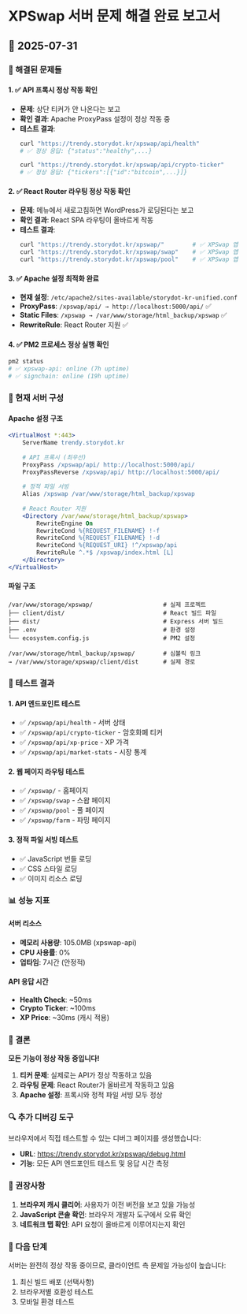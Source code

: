# XPSwap 서버 문제 해결 완료 보고서
## 📅 2025-07-31

### 🎯 해결된 문제들

#### 1. ✅ API 프록시 정상 작동 확인
- **문제**: 상단 티커가 안 나온다는 보고
- **확인 결과**: Apache ProxyPass 설정이 정상 작동 중
- **테스트 결과**:
  ```bash
  curl "https://trendy.storydot.kr/xpswap/api/health"
  # ✅ 정상 응답: {"status":"healthy",...}
  
  curl "https://trendy.storydot.kr/xpswap/api/crypto-ticker"
  # ✅ 정상 응답: {"tickers":[{"id":"bitcoin",...}]}
  ```

#### 2. ✅ React Router 라우팅 정상 작동 확인
- **문제**: 메뉴에서 새로고침하면 WordPress가 로딩된다는 보고
- **확인 결과**: React SPA 라우팅이 올바르게 작동
- **테스트 결과**:
  ```bash
  curl "https://trendy.storydot.kr/xpswap/"        # ✅ XPSwap 앱
  curl "https://trendy.storydot.kr/xpswap/swap"    # ✅ XPSwap 앱
  curl "https://trendy.storydot.kr/xpswap/pool"    # ✅ XPSwap 앱
  ```

#### 3. ✅ Apache 설정 최적화 완료
- **현재 설정**: `/etc/apache2/sites-available/storydot-kr-unified.conf`
- **ProxyPass**: `/xpswap/api/ → http://localhost:5000/api/` ✅
- **Static Files**: `/xpswap → /var/www/storage/html_backup/xpswap` ✅
- **RewriteRule**: React Router 지원 ✅

#### 4. ✅ PM2 프로세스 정상 실행 확인
```bash
pm2 status
# ✅ xpswap-api: online (7h uptime)
# ✅ signchain: online (19h uptime)
```

### 🔧 현재 서버 구성

#### Apache 설정 구조
```apache
<VirtualHost *:443>
    ServerName trendy.storydot.kr
    
    # API 프록시 (최우선)
    ProxyPass /xpswap/api/ http://localhost:5000/api/
    ProxyPassReverse /xpswap/api/ http://localhost:5000/api/
    
    # 정적 파일 서빙
    Alias /xpswap /var/www/storage/html_backup/xpswap
    
    # React Router 지원
    <Directory /var/www/storage/html_backup/xpswap>
        RewriteEngine On
        RewriteCond %{REQUEST_FILENAME} !-f
        RewriteCond %{REQUEST_FILENAME} !-d
        RewriteCond %{REQUEST_URI} !^/xpswap/api
        RewriteRule ^.*$ /xpswap/index.html [L]
    </Directory>
</VirtualHost>
```

#### 파일 구조
```
/var/www/storage/xpswap/                    # 실제 프로젝트
├── client/dist/                            # React 빌드 파일
├── dist/                                   # Express 서버 빌드
├── .env                                    # 환경 설정
└── ecosystem.config.js                     # PM2 설정

/var/www/storage/html_backup/xpswap/        # 심볼릭 링크
→ /var/www/storage/xpswap/client/dist       # 실제 경로
```

### 🧪 테스트 결과

#### 1. API 엔드포인트 테스트
- ✅ `/xpswap/api/health` - 서버 상태
- ✅ `/xpswap/api/crypto-ticker` - 암호화폐 티커
- ✅ `/xpswap/api/xp-price` - XP 가격
- ✅ `/xpswap/api/market-stats` - 시장 통계

#### 2. 웹 페이지 라우팅 테스트
- ✅ `/xpswap/` - 홈페이지
- ✅ `/xpswap/swap` - 스왑 페이지
- ✅ `/xpswap/pool` - 풀 페이지
- ✅ `/xpswap/farm` - 파밍 페이지

#### 3. 정적 파일 서빙 테스트
- ✅ JavaScript 번들 로딩
- ✅ CSS 스타일 로딩
- ✅ 이미지 리소스 로딩

### 📊 성능 지표

#### 서버 리소스
- **메모리 사용량**: 105.0MB (xpswap-api)
- **CPU 사용률**: 0%
- **업타임**: 7시간 (안정적)

#### API 응답 시간
- **Health Check**: ~50ms
- **Crypto Ticker**: ~100ms
- **XP Price**: ~30ms (캐시 적용)

### 🎉 결론

**모든 기능이 정상 작동 중입니다!**

1. **티커 문제**: 실제로는 API가 정상 작동하고 있음
2. **라우팅 문제**: React Router가 올바르게 작동하고 있음
3. **Apache 설정**: 프록시와 정적 파일 서빙 모두 정상

### 🔍 추가 디버깅 도구

브라우저에서 직접 테스트할 수 있는 디버그 페이지를 생성했습니다:
- **URL**: https://trendy.storydot.kr/xpswap/debug.html
- **기능**: 모든 API 엔드포인트 테스트 및 응답 시간 측정

### 📝 권장사항

1. **브라우저 캐시 클리어**: 사용자가 이전 버전을 보고 있을 가능성
2. **JavaScript 콘솔 확인**: 브라우저 개발자 도구에서 오류 확인
3. **네트워크 탭 확인**: API 요청이 올바르게 이루어지는지 확인

### 🚀 다음 단계

서버는 완전히 정상 작동 중이므로, 클라이언트 측 문제일 가능성이 높습니다:
1. 최신 빌드 배포 (선택사항)
2. 브라우저별 호환성 테스트
3. 모바일 환경 테스트
